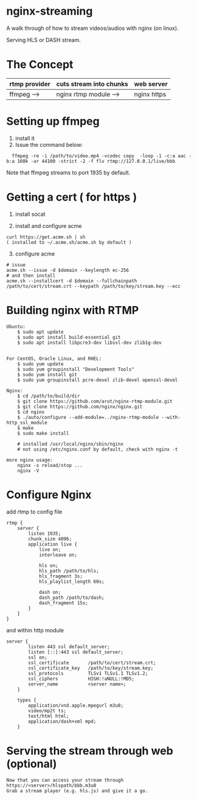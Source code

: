 # nginx-streaming
A walk through of how to stream videos/audios with nginx (on linux).

Serving HLS or DASH stream.

# The Concept

|rtmp provider	|	cuts stream into chunks	|	web server|
|----|----|----|
|ffmpeg -->   |  nginx rtmp module --> | nginx https|

# Setting up ffmpeg

1. install it
2. Issue the command below: 
```
  ffmpeg -re -i /path/to/video.mp4 -vcodec copy  -loop -1 -c:a aac -b:a 160k -ar 44100 -strict -2 -f flv rtmp://127.0.0.1/live/bbb
```
Note that ffmpeg streams to port 1935 by default.

# Getting a cert ( for https )

1. install socat

2. install and configure acme
```
curl https://get.acme.sh | sh
( installed to ~/.acme.sh/acme.sh by default )
```
3. configure acme
```
# issue
acme.sh --issue -d $domain --keylength ec-256
# and then install
acme.sh --installcert -d $domain --fullchainpath /path/to/cert/stream.crt --keypath /path/to/key/stream.key --ecc
```


# Building nginx with RTMP
```
Ubuntu:
	$ sudo apt update
	$ sudo apt install build-essential git
	$ sudo apt install libpcre3-dev libssl-dev zlib1g-dev


For CentOS, Oracle Linux, and RHEL:
	$ sudo yum update
	$ sudo yum groupinstall "Development Tools"
	$ sudo yum install git
	$ sudo yum groupinstall pcre-devel zlib-devel openssl-devel

Nginx:
	$ cd /path/to/build/dir
	$ git clone https://github.com/arut/nginx-rtmp-module.git
	$ git clone https://github.com/nginx/nginx.git
	$ cd nginx
	$ ./auto/configure --add-module=../nginx-rtmp-module --with-http_ssl_module
	$ make
	$ sudo make install

	# installed /usr/local/nginx/sbin/nginx
	# not using /etc/nginx.conf by default, check with nginx -t

more nginx usage:
	nginx -s reload/stop ...
	nginx -V 
```

# Configure Nginx
add rtmp to config file
```
rtmp { 
	server { 
		listen 1935; 
		chunk_size 4096;
		application live { 
			live on; 
			interleave on;

			hls on; 
			hls_path /path/to/hls; 
			hls_fragment 3s; 
			hls_playlist_length 60s;

			dash on;
			dash_path /path/to/dash;
			dash_fragment 15s;
		} 
	} 
} 
```
and within http module
```
server { 
		listen 443 ssl default_server;
		listen [::]:443 ssl default_server;
		ssl on;
		ssl_certificate       /path/to/cert/stream.crt;
		ssl_certificate_key   /path/to/key/stream.key;
		ssl_protocols         TLSv1 TLSv1.1 TLSv1.2;
		ssl_ciphers           HIGH:!aNULL:!MD5;
		server_name           <server name>;
	}

	types {
		application/vnd.apple.mpegurl m3u8;
		video/mp2t ts;
		text/html html;
		application/dash+xml mpd;
	} 
```

# Serving the stream through web (optional)
```
Now that you can access your stream through https://<server>/hlspath/bbb.m3u8
Grab a stream player (e.g. hls.js) and give it a go.
```
